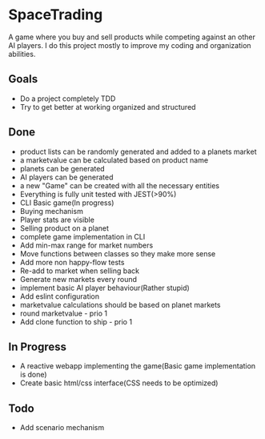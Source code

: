 # SpaceTrading
A game where you buy and sell products while competing against an other AI players. 
I do this project mostly to improve my coding and organization abilities.

## Goals
- Do a project completely TDD
- Try to get better at working organized and structured

## Done
- product lists can be randomly generated and added to a planets market
- a marketvalue can be calculated based on product name
- planets can be generated
- AI players can be generated
- a new "Game" can be created with all the necessary entities
- Everything is fully unit tested with JEST(>90%)
- CLI Basic game(In progress)
- Buying mechanism
- Player stats are visible
- Selling product on a planet
- complete game implementation in CLI 
- Add min-max range for market numbers
- Move functions between classes so they make more sense  
- Add more non happy-flow tests
- Re-add to market when selling back
- Generate new markets every round
- implement basic AI player behaviour(Rather stupid)
- Add eslint configuration 
- marketvalue calculations should be based on planet markets
- round marketvalue - prio 1
- Add clone function to ship - prio 1

## In Progress
- A reactive webapp implementing the game(Basic game implementation is done)
- Create basic html/css interface(CSS needs to be optimized)

## Todo
- Add scenario mechanism
